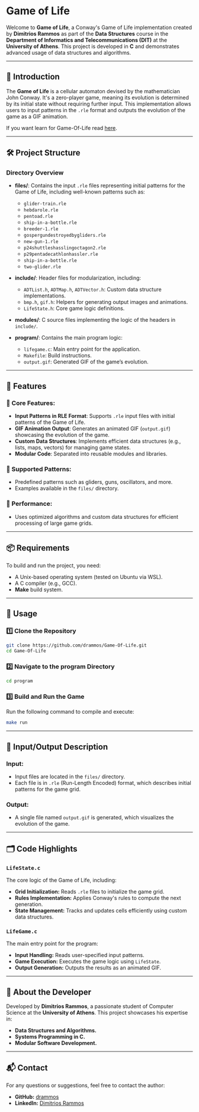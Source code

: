 # Game of Life

Welcome to **Game of Life**, a Conway's Game of Life implementation created by **Dimitrios Rammos** as part of the **Data Structures** course in the **Department of Informatics and Telecommunications (DIT)** at the **University of Athens**. This project is developed in **C** and demonstrates advanced usage of data structures and algorithms.

---

## 📜 Introduction

The **Game of Life** is a cellular automaton devised by the mathematician John Conway. It's a zero-player game, meaning its evolution is determined by its initial state without requiring further input. This implementation allows users to input patterns in the `.rle` format and outputs the evolution of the game as a GIF animation.

If you want learn for Game-Of-Life read [here](https://en.wikipedia.org/wiki/Conway%27s_Game_of_Life).

---

## 🛠️ Project Structure

### Directory Overview

- **files/**: Contains the input `.rle` files representing initial patterns for the Game of Life, including well-known patterns such as:
  - `glider-train.rle`
  - `hebdarole.rle`
  - `pentoad.rle`
  - `ship-in-a-bottle.rle`
  - `breeder-1.rle`
  - `gospergundestroyedbygliders.rle`
  - `new-gun-1.rle`
  - `p24shuttleshasslingoctagon2.rle`
  - `p29pentadecathlonhassler.rle`
  - `ship-in-a-bottle.rle`
  - `two-glider.rle`

- **include/**: Header files for modularization, including:
  - `ADTList.h`, `ADTMap.h`, `ADTVector.h`: Custom data structure implementations.
  - `bmp.h`, `gif.h`: Helpers for generating output images and animations.
  - `LifeState.h`: Core game logic definitions.

- **modules/**: C source files implementing the logic of the headers in `include/`.

- **program/**: Contains the main program logic:
  - `lifegame.c`: Main entry point for the application.
  - `Makefile`: Build instructions.
  - `output.gif`: Generated GIF of the game’s evolution.

---

## 📑 Features

### 🌟 Core Features:
- **Input Patterns in RLE Format**: Supports `.rle` input files with initial patterns of the Game of Life.
- **GIF Animation Output**: Generates an animated GIF (`output.gif`) showcasing the evolution of the game.
- **Custom Data Structures**: Implements efficient data structures (e.g., lists, maps, vectors) for managing game states.
- **Modular Code**: Separated into reusable modules and libraries.

### 🔧 Supported Patterns:
- Predefined patterns such as gliders, guns, oscillators, and more.
- Examples available in the `files/` directory.

### 🚀 Performance:
- Uses optimized algorithms and custom data structures for efficient processing of large game grids.

---

## 📦 Requirements

To build and run the project, you need:

- A Unix-based operating system (tested on Ubuntu via WSL).
- A C compiler (e.g., GCC).
- **Make** build system.

---

## 🚀 Usage

### 1️⃣ Clone the Repository
```bash
git clone https://github.com/drammos/Game-Of-Life.git
cd Game-Of-Life
```

### 2️⃣ Navigate to the program Directory
```bash
cd program
```

### 3️⃣ Build and Run the Game
Run the following command to compile and execute:
```bash
make run
```

---

## 🔧 Input/Output Description

### Input:
- Input files are located in the `files/` directory.
- Each file is in `.rle` (Run-Length Encoded) format, which describes initial patterns for the game grid.

### Output:
- A single file named `output.gif` is generated, which visualizes the evolution of the game.

---

## 🗂️ Code Highlights

### `LifeState.c`
The core logic of the Game of Life, including:
- **Grid Initialization:** Reads `.rle` files to initialize the game grid.
- **Rules Implementation:** Applies Conway's rules to compute the next generation.
- **State Management:** Tracks and updates cells efficiently using custom data structures.


### `LifeGame.c`
The main entry point for the program:
- **Input Handling:** Reads user-specified input patterns.
- **Game Execution:** Executes the game logic using `LifeState`.
- **Output Generation:** Outputs the results as an animated GIF.

---


## 🧠 About the Developer

Developed by **Dimitrios Rammos**, a passionate student of Computer Science at the **University of Athens**. This project showcases his expertise in:
- **Data Structures and Algorithms.**
- **Systems Programming in C.**
- **Modular Software Development.**


---

## 📬 Contact

For any questions or suggestions, feel free to contact the author:

- **GitHub:** [drammos](https://github.com/drammos)  
- **LinkedIn:** [Dimitrios Rammos](https://www.linkedin.com/in/dimitriosrammos/)
